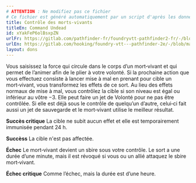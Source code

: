 ```yaml
---
# ATTENTION : Ne modifiez pas ce fichier
# Ce fichier est généré automatiquement par un script d'après les données du module Foundry VTT officiel et de sa traduction
title: Contrôle des morts-vivants
titleEn: Command Undead
id: xYakFeP6olBsxpZN
urlFr: https://gitlab.com/pathfinder-fr/foundryvtt-pathfinder2-fr/-/blob/master/data/feats/xYakFeP6olBsxpZN.htm
urlEn: https://gitlab.com/hooking/foundry-vtt---pathfinder-2e/-/blob/master/packs/data/feats.db/command-undead.json
layout: dons
---
```

Vous saisissez la force qui circule dans le corps d’un mort‑vivant et qui permet de l’animer afin de le plier à votre volonté. Si la prochaine action que vous effectuez consiste à lancer mise à mal en prenant pour cible un mort‑vivant, vous transformez les effets de ce sort. Au lieu des effets normaux de mise à mal, vous contrôlez la cible si son niveau est égal ou inférieur au vôtre −3. Elle peut faire un jet de Volonté pour ne pas être contrôlée. Si elle est déjà sous le contrôle de quelqu’un d’autre, celui‑ci fait aussi un jet de sauvegarde et le mort‑vivant utilise le meilleur résultat.

**Succès critique** La cible ne subit aucun effet et elle est temporairement immunisée pendant 24 h.

**Succèss** La cible n'est pas affectée.

**Échec** Le mort‑vivant devient un sbire sous votre contrôle. Le sort a une durée d’une minute, mais il est révoqué si vous ou un allié attaquez le sbire mort‑vivant.

**Échec critique** Comme l’échec, mais la durée est d’une heure.
